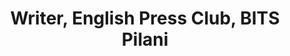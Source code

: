 ---
title: Writer, English Press Club, BITS Pilani
tags: [January 2021-April 2021]
style: border
color: default
description: I was a member of a team of eight first-year student writers and graphic designers. As members of the EPC, we were responsible for covering fest events (during APOGEE) and other campus happenings and writing articles on them.
external_url: https://epcbits.com/
---